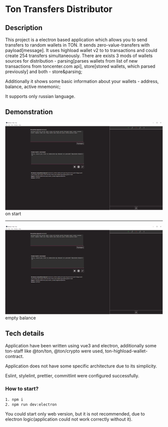 # Ton Transfers Distributor

## Description

This project is a electron based application which allows you to send transfers to random wallets in TON. It sends zero-value-transfers with payload[message]. It uses highload wallet v2 to to transactions and could create 254 transfers simultaneously. There are exists 3 mods of wallets sources for distribution - parsing[parses wallets from list of new transactions from toncenter.com api], store[stored wallets, which parsed previously] and both - store&parsing;

Additionally it shows some basic information about your wallets - address, balance, active mnemonic;

It supports only russian language.

## Demonstration

![on start](./docs/image1.png)  
on start

---

![empty balance](./docs/image1.png)  
empty balance

## Tech details

Application have been written using vue3 and electron, additionally some ton-staff like @ton/ton, @ton/crypto were used, ton-highload-wallet-contract.

Application does not have some specific architecture due to its simplicity. 

Eslint, stylelint, prettier, commitlint were configured successfully.

### How to start? 

```
1. npm i
2. npm run dev:electron
```

You could start only web version, but it is not recommended, due to electron logic(application could not work correctly without it).
